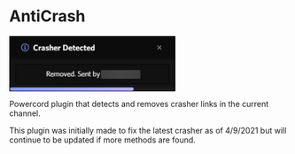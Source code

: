 # AntiCrash

<img src="preview/image0.png" width="300px" align="center" alt="Anti Crash Preview">

 Powercord plugin that detects and removes crasher links in the current channel.
 
 This plugin was initially made to fix the latest crasher as of 4/9/2021 but will continue to be updated if more methods are found.

